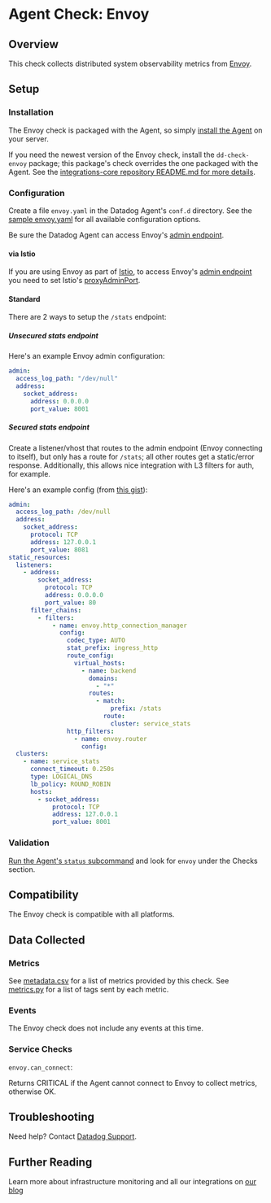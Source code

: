 # Agent Check: Envoy
## Overview

This check collects distributed system observability metrics from [Envoy](https://www.envoyproxy.io).

## Setup
### Installation

The Envoy check is packaged with the Agent, so simply [install the Agent](https://app.datadoghq.com/account/settings#agent) on your server.

If you need the newest version of the Envoy check, install the `dd-check-envoy` package; this package's check overrides the one packaged with the Agent. See the [integrations-core repository README.md for more details](https://docs.datadoghq.com/agent/faq/install-core-extra/).

### Configuration

Create a file `envoy.yaml` in the Datadog Agent's `conf.d` directory. See the [sample envoy.yaml](https://github.com/DataDog/integrations-core/blob/master/envoy/conf.yaml.example) for all available configuration options.

Be sure the Datadog Agent can access Envoy's [admin endpoint](https://www.envoyproxy.io/docs/envoy/latest/operations/admin).

#### via Istio

If you are using Envoy as part of [Istio](https://istio.io), to access Envoy's [admin endpoint](https://www.envoyproxy.io/docs/envoy/latest/operations/admin) you need to set Istio's [proxyAdminPort](https://istio.io/docs/reference/config/istio.mesh.v1alpha1.html#ProxyConfig).

#### Standard

There are 2 ways to setup the `/stats` endpoint:

##### Unsecured stats endpoint

Here's an example Envoy admin configuration:

```yaml
admin:
  access_log_path: "/dev/null"
  address:
    socket_address:
      address: 0.0.0.0
      port_value: 8001
```

##### Secured stats endpoint

Create a listener/vhost that routes to the admin endpoint (Envoy connecting to itself), but only has a route for `/stats`; all other routes get a static/error response. Additionally, this allows nice integration with L3 filters for auth, for example.

Here's an example config (from [this gist](https://gist.github.com/ofek/6051508cd0dfa98fc6c13153b647c6f8)):

```yaml
admin:
  access_log_path: /dev/null
  address:
    socket_address:
      protocol: TCP
      address: 127.0.0.1
      port_value: 8081
static_resources:
  listeners:
    - address:
        socket_address:
          protocol: TCP
          address: 0.0.0.0
          port_value: 80
      filter_chains:
        - filters:
            - name: envoy.http_connection_manager
              config:
                codec_type: AUTO
                stat_prefix: ingress_http
                route_config:
                  virtual_hosts:
                    - name: backend
                      domains:
                        - "*"
                      routes:
                        - match:
                            prefix: /stats
                          route:
                            cluster: service_stats
                http_filters:
                  - name: envoy.router
                    config:
  clusters:
    - name: service_stats
      connect_timeout: 0.250s
      type: LOGICAL_DNS
      lb_policy: ROUND_ROBIN
      hosts:
        - socket_address:
            protocol: TCP
            address: 127.0.0.1
            port_value: 8001
```

### Validation

[Run the Agent's `status` subcommand](https://docs.datadoghq.com/agent/faq/agent-commands/#agent-status-and-information) and look for `envoy` under the Checks section.

## Compatibility

The Envoy check is compatible with all platforms.

## Data Collected
### Metrics

See [metadata.csv](https://github.com/DataDog/integrations-core/blob/master/envoy/metadata.csv) for a list of metrics provided by this check.
See [metrics.py](https://github.com/DataDog/integrations-core/blob/master/envoy/datadog_checks/envoy/metrics.py) for a list of tags sent by each metric.

### Events

The Envoy check does not include any events at this time.

### Service Checks

`envoy.can_connect`:

Returns CRITICAL if the Agent cannot connect to Envoy to collect metrics, otherwise OK.

## Troubleshooting

Need help? Contact [Datadog Support](http://docs.datadoghq.com/help/).

## Further Reading
Learn more about infrastructure monitoring and all our integrations on [our blog](https://www.datadoghq.com/blog/)

